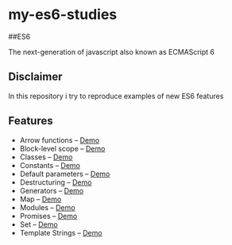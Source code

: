 # my-es6-studies

##ES6

The next-generation of javascript also known as ECMAScript 6 

## Disclaimer

In this repository i try to reproduce examples of new ES6 features

## Features

- Arrow functions – [Demo](#)
- Block-level scope – [Demo](#)
- Classes – [Demo](#)
- Constants – [Demo](#)
- Default parameters – [Demo](#)
- Destructuring – [Demo](#)
- Generators – [Demo](#)
- Map – [Demo](#)
- Modules – [Demo](#)
- Promises – [Demo](#)
- Set – [Demo](#)
- Template Strings – [Demo](#)
